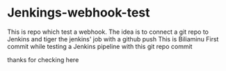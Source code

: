 # Jenkings-webhook-test
This is repo which test a webhook. The idea is to connect a git repo to Jenkins and tiger the jenkins' job with a github push
This is Biliaminu First commit while testing a Jenkins pipeline with this git repo commit

thanks for checking here
